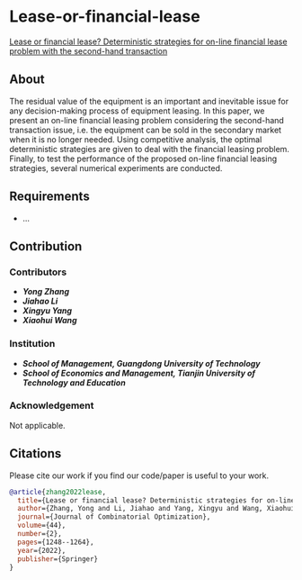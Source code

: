 # Lease-or-financial-lease
[Lease or financial lease? Deterministic strategies for on-line financial lease problem with the second-hand transaction](https://link.springer.com/article/10.1007/s10878-022-00886-7)

## About
The residual value of the equipment is an important and inevitable issue for any decision-making process of equipment leasing. In this paper, we present an on-line financial leasing problem considering the second-hand transaction issue, i.e. the equipment can be sold in the secondary market when it is no longer needed. Using competitive analysis, the optimal deterministic strategies are given to deal with the financial leasing problem. Finally, to test the performance of the proposed on-line financial leasing strategies, several numerical experiments are conducted.

## Requirements
* ...

## Contribution

### Contributors
* ***Yong Zhang***
* ***Jiahao Li***
* ***Xingyu Yang***
* ***Xiaohui Wang***

### Institution
* ***School of Management, Guangdong University of Technology***
* ***School of Economics and Management, Tianjin University of Technology and Education***

### Acknowledgement
Not applicable.

## Citations
Please cite our work if you find our code/paper is useful to your work.
```bibtex
@article{zhang2022lease,
  title={Lease or financial lease? Deterministic strategies for on-line financial lease problem with the second-hand transaction},
  author={Zhang, Yong and Li, Jiahao and Yang, Xingyu and Wang, Xiaohui},
  journal={Journal of Combinatorial Optimization},
  volume={44},
  number={2},
  pages={1248--1264},
  year={2022},
  publisher={Springer}
}
```
